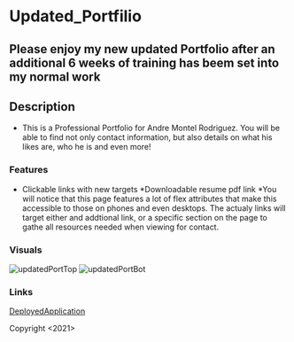 # Updated_Portfilio

## Please enjoy my new updated Portfolio after an additional 6 weeks of training has beem set into my normal work

## Description

* This is a Professional Portfolio for Andre Montel Rodriguez. 
You will be able to find not only contact information, but also
details on what his likes are, who he is and even more!

### Features
* Clickable links with new targets
*Downloadable resume pdf link
*You will notice that this page features a lot of flex attributes that 
make this accessible to those on phones and even desktops. The actualy links will target either and addtional link, or a specific section on the page to gathe all resources needed when viewing for contact.


### Visuals
![updatedPortTop](https://user-images.githubusercontent.com/77699769/112200777-f50d6700-8be5-11eb-8138-ce007702f58c.PNG)
![updatedPortBot](https://user-images.githubusercontent.com/77699769/112200783-f76fc100-8be5-11eb-882d-851bfe47feb6.PNG)


### Links
[DeployedApplication](<https://drae7299.github.io/Updated_Portfilio/>)

Copyright <2021> <COPYRIGHT Andre Rodriguez>
